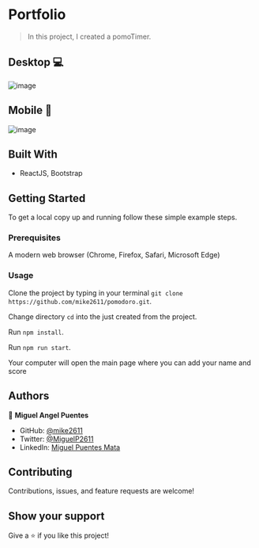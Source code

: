 # Portfolio

>  In this project, I created a pomoTimer.

## Desktop 💻
![image](https://user-images.githubusercontent.com/28109626/159097361-4551af20-e935-447b-b2ba-5605367cb42d.png)

## Mobile 📱
![image](https://user-images.githubusercontent.com/28109626/159097404-2fdba4ad-3d5f-49ed-bab2-346b52218aaa.png)
 
## Built With

- ReactJS, Bootstrap

## Getting Started
To get a local copy up and running follow these simple example steps.

### Prerequisites
 A modern web browser (Chrome, Firefox, Safari, Microsoft Edge)


### Usage
 Clone the project by typing in your terminal `git clone https://github.com/mike2611/pomodoro.git`.

 Change directory `cd` into the just created from the project.

 Run `npm install`.
 
 Run `npm run start`.

 Your computer will open the main page where you can add your name and score


## Authors

👤 **Miguel Angel Puentes**
- GitHub: [@mike2611](https://github.com/mike2611)
- Twitter: [@MiguelP2611](https://twitter.com/MiguelP2611)
- LinkedIn: [Miguel Puentes Mata](https://linkedin.com/in/miguel-puentes-mata-90a562139/)

## Contributing

Contributions, issues, and feature requests are welcome!

## Show your support

Give a ⭐️ if you like this project!
